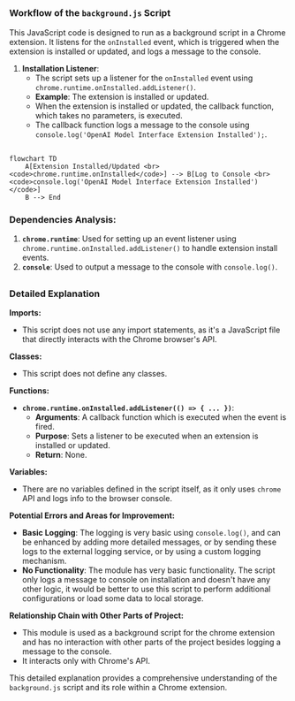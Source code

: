 ## <algorithm>

### Workflow of the `background.js` Script

This JavaScript code is designed to run as a background script in a Chrome extension. It listens for the `onInstalled` event, which is triggered when the extension is installed or updated, and logs a message to the console.

1.  **Installation Listener**:
    *   The script sets up a listener for the `onInstalled` event using `chrome.runtime.onInstalled.addListener()`.
    *   **Example**: The extension is installed or updated.
    *  When the extension is installed or updated, the callback function, which takes no parameters, is executed.
    *   The callback function logs a message to the console using `console.log('OpenAI Model Interface Extension Installed');`.

## <mermaid>

```mermaid
flowchart TD
    A[Extension Installed/Updated <br> <code>chrome.runtime.onInstalled</code>] --> B[Log to Console <br> <code>console.log('OpenAI Model Interface Extension Installed')</code>]
    B --> End
```

### Dependencies Analysis:

1.  **`chrome.runtime`**: Used for setting up an event listener using `chrome.runtime.onInstalled.addListener()` to handle extension install events.
2.   **`console`**: Used to output a message to the console with `console.log()`.

## <explanation>

### Detailed Explanation

**Imports:**

*   This script does not use any import statements, as it's a JavaScript file that directly interacts with the Chrome browser's API.

**Classes:**

*   This script does not define any classes.

**Functions:**

*   **`chrome.runtime.onInstalled.addListener(() => { ... })`**:
    *   **Arguments**:  A callback function which is executed when the event is fired.
    *   **Purpose**: Sets a listener to be executed when an extension is installed or updated.
    *   **Return**: None.

**Variables:**

*  There are no variables defined in the script itself, as it only uses `chrome` API and logs info to the browser console.

**Potential Errors and Areas for Improvement:**

*   **Basic Logging**: The logging is very basic using `console.log()`, and can be enhanced by adding more detailed messages, or by sending these logs to the external logging service, or by using a custom logging mechanism.
*  **No Functionality**: The module has very basic functionality. The script only logs a message to console on installation and doesn't have any other logic, it would be better to use this script to perform additional configurations or load some data to local storage.

**Relationship Chain with Other Parts of Project:**

*   This module is used as a background script for the chrome extension and has no interaction with other parts of the project besides logging a message to the console.
*  It interacts only with Chrome's API.

This detailed explanation provides a comprehensive understanding of the `background.js` script and its role within a Chrome extension.